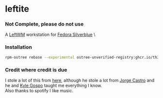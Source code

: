 # leftite
### Not Complete, please do not use
A [LeftWM](https://github.com/leftwm/leftwm) workstation for [Fedora Silverblue](https://silverblue.fedoraproject.org) \


### Installation
```bash
rpm-ostree rebase --experimental ostree-unverified-registry:ghcr.io/th3-s4lm0n/leftite:latest
```

### Credit where credit is due
I stole a lot of this from [here](https://github.com/cyrv6737/sb-custom), although he stole a lot from [Jorge Castro](https://github.com/castrojo) and he and [Kyle Gospo](https://github.com/kylegospo) taught me everything I know. \
Also thanks to spotify I like music.

